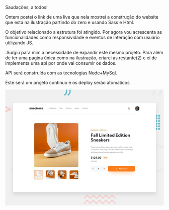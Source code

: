 Saudações, a todos!



Ontem postei o link de uma live que nela mostrei a construção do website que esta na ilustração partindo do zero e usando Sass e Html.



O objetivo relacionado a estrutura foi atingido. Por agora vou  acrescenta as funcionalidades como responsividade e eventos de interação com usuário utilizando JS.



.Surgiu para mim a necessidade de expandir este mesmo projeto. Para além de ter uma pagina única como na ilustração, criarei as restante(2) e ei de implementa uma api por onde vai consumir os dados. 



API será construída com as tecnologias Node+MySql.



Este será um projeto continuo e os deploy serão atomaticos 

 
![](assets/src/modelo.jpeg)